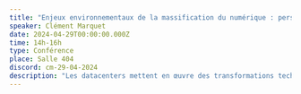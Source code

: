 ```yaml
---
title: "Enjeux environnementaux de la massification du numérique : perspectives à partir de l'étude des datacenters"
speaker: Clément Marquet
date: 2024-04-29T00:00:00.000Z
time: 14h-16h
type: Conférence
place: Salle 404
discord: cm-29-04-2024
description: "Les datacenters mettent en œuvre des transformations techniques, spatiales et organisationnelles pour accompagner la massification des échanges informatiques. En s’intéressant aux problématiques rencontrées par les acteurs des datacenters (gestionnaires d’infrastructures, directeurs des systèmes d’information, consultants, mais aussi élus locaux et fournisseurs d’électricité), cet présentation mettra en évidence les conséquences matérielles de l’essor du numérique, la diversité des enjeux écologique qui y sont associés, et les difficultés rencontrées par les acteurs publiques qui cherche à gouverner l'empreinte environnementale croissante de ces infrastructures."
---
```

